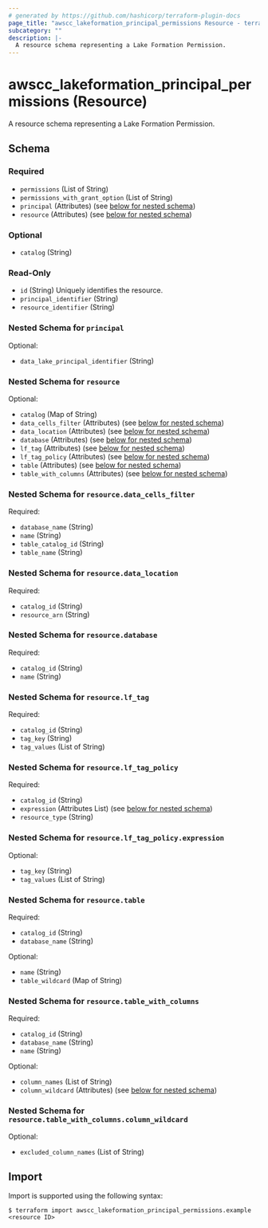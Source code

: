 ```yaml
---
# generated by https://github.com/hashicorp/terraform-plugin-docs
page_title: "awscc_lakeformation_principal_permissions Resource - terraform-provider-awscc"
subcategory: ""
description: |-
  A resource schema representing a Lake Formation Permission.
---
```


# awscc_lakeformation_principal_permissions (Resource)

A resource schema representing a Lake Formation Permission.



<!-- schema generated by tfplugindocs -->
## Schema

### Required

- `permissions` (List of String)
- `permissions_with_grant_option` (List of String)
- `principal` (Attributes) (see [below for nested schema](#nestedatt--principal))
- `resource` (Attributes) (see [below for nested schema](#nestedatt--resource))

### Optional

- `catalog` (String)

### Read-Only

- `id` (String) Uniquely identifies the resource.
- `principal_identifier` (String)
- `resource_identifier` (String)

<a id="nestedatt--principal"></a>
### Nested Schema for `principal`

Optional:

- `data_lake_principal_identifier` (String)


<a id="nestedatt--resource"></a>
### Nested Schema for `resource`

Optional:

- `catalog` (Map of String)
- `data_cells_filter` (Attributes) (see [below for nested schema](#nestedatt--resource--data_cells_filter))
- `data_location` (Attributes) (see [below for nested schema](#nestedatt--resource--data_location))
- `database` (Attributes) (see [below for nested schema](#nestedatt--resource--database))
- `lf_tag` (Attributes) (see [below for nested schema](#nestedatt--resource--lf_tag))
- `lf_tag_policy` (Attributes) (see [below for nested schema](#nestedatt--resource--lf_tag_policy))
- `table` (Attributes) (see [below for nested schema](#nestedatt--resource--table))
- `table_with_columns` (Attributes) (see [below for nested schema](#nestedatt--resource--table_with_columns))

<a id="nestedatt--resource--data_cells_filter"></a>
### Nested Schema for `resource.data_cells_filter`

Required:

- `database_name` (String)
- `name` (String)
- `table_catalog_id` (String)
- `table_name` (String)


<a id="nestedatt--resource--data_location"></a>
### Nested Schema for `resource.data_location`

Required:

- `catalog_id` (String)
- `resource_arn` (String)


<a id="nestedatt--resource--database"></a>
### Nested Schema for `resource.database`

Required:

- `catalog_id` (String)
- `name` (String)


<a id="nestedatt--resource--lf_tag"></a>
### Nested Schema for `resource.lf_tag`

Required:

- `catalog_id` (String)
- `tag_key` (String)
- `tag_values` (List of String)


<a id="nestedatt--resource--lf_tag_policy"></a>
### Nested Schema for `resource.lf_tag_policy`

Required:

- `catalog_id` (String)
- `expression` (Attributes List) (see [below for nested schema](#nestedatt--resource--lf_tag_policy--expression))
- `resource_type` (String)

<a id="nestedatt--resource--lf_tag_policy--expression"></a>
### Nested Schema for `resource.lf_tag_policy.expression`

Optional:

- `tag_key` (String)
- `tag_values` (List of String)



<a id="nestedatt--resource--table"></a>
### Nested Schema for `resource.table`

Required:

- `catalog_id` (String)
- `database_name` (String)

Optional:

- `name` (String)
- `table_wildcard` (Map of String)


<a id="nestedatt--resource--table_with_columns"></a>
### Nested Schema for `resource.table_with_columns`

Required:

- `catalog_id` (String)
- `database_name` (String)
- `name` (String)

Optional:

- `column_names` (List of String)
- `column_wildcard` (Attributes) (see [below for nested schema](#nestedatt--resource--table_with_columns--column_wildcard))

<a id="nestedatt--resource--table_with_columns--column_wildcard"></a>
### Nested Schema for `resource.table_with_columns.column_wildcard`

Optional:

- `excluded_column_names` (List of String)

## Import

Import is supported using the following syntax:

```shell
$ terraform import awscc_lakeformation_principal_permissions.example <resource ID>
```
